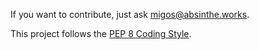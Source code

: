 If you want to contribute, just ask migos@absinthe.works.

This project follows the [PEP 8 Coding Style](https://www.geeksforgeeks.org/pep-8-coding-style-guide-python/).
